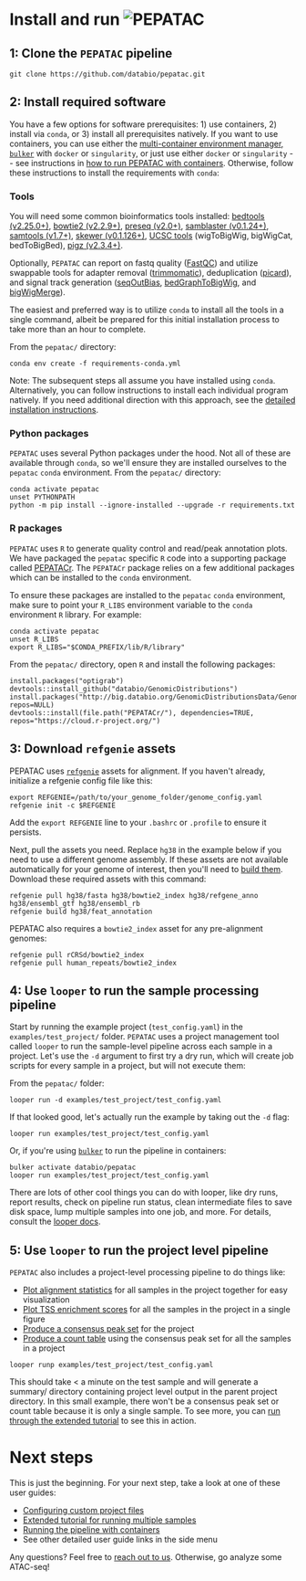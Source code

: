 # Install and run <img src="../img/pepatac_logo_black.svg" alt="PEPATAC" class="img-fluid" style="max-height:35px; margin-top:-15px; margin-bottom:-10px">

## 1: Clone the `PEPATAC` pipeline

```
git clone https://github.com/databio/pepatac.git
```

## 2: Install required software

You have a few options for software prerequisites: 1) use containers, 2) install via `conda`, or 3) install all prerequisites natively. If you want to use containers, you can use either the [multi-container environment manager, `bulker`](https://bulker.databio.org/en/latest/) with `docker` or `singularity`, or just use either `docker` or `singularity` -- see instructions in [how to run PEPATAC with containers](run-container.md). Otherwise, follow these instructions to install the requirements with `conda`:

### Tools

You will need some common bioinformatics tools installed: [bedtools (v2.25.0+)](http://bedtools.readthedocs.io/en/latest/), [bowtie2 (v2.2.9+)](http://bowtie-bio.sourceforge.net/bowtie2/index.shtml), [preseq (v2.0+)](http://smithlabresearch.org/software/preseq/), [samblaster (v0.1.24+)](https://github.com/GregoryFaust/samblaster), [samtools (v1.7+)](http://www.htslib.org/), [skewer (v0.1.126+)](https://github.com/relipmoc/skewer), [UCSC tools](http://hgdownload.soe.ucsc.edu/admin/exe/) (wigToBigWig, bigWigCat, bedToBigBed), [pigz (v2.3.4+)](https://zlib.net/pigz/). 

Optionally, `PEPATAC` can report on fastq quality ([FastQC](https://www.bioinformatics.babraham.ac.uk/projects/download.html#fastqc)) and utilize swappable tools for adapter removal ([trimmomatic](http://www.usadellab.org/cms/?page=trimmomatic)), deduplication ([picard](https://broadinstitute.github.io/picard/)), and signal track generation ([seqOutBias](https://github.com/guertinlab/seqOutBias), [bedGraphToBigWig](http://hgdownload.soe.ucsc.edu/admin/exe/), and [bigWigMerge](http://hgdownload.soe.ucsc.edu/admin/exe/)).

The easiest and preferred way is to utilize `conda` to install all the tools in a single command, albeit be prepared for this initial installation process to take more than an hour to complete.

From the `pepatac/` directory:
```{bash}
conda env create -f requirements-conda.yml
```

Note: The subsequent steps all assume you have installed using `conda`.  Alternatively, you can follow instructions to install each individual program natively. If you need additional direction with this approach, see the [detailed installation instructions](detailed-install.md).

### Python packages

`PEPATAC` uses several Python packages under the hood. Not all of these are available through `conda`, so we'll ensure they are installed ourselves to the `pepatac` `conda` environment. From the `pepatac/` directory:

```{bash}
conda activate pepatac
unset PYTHONPATH
python -m pip install --ignore-installed --upgrade -r requirements.txt
```

### R packages

`PEPATAC` uses `R` to generate quality control and read/peak annotation plots. We have packaged the `pepatac` specific `R` code into a supporting package called [PEPATACr](https://github.com/databio/pepatac/tree/master/PEPATACr). The `PEPATACr` package relies on a few additional packages which can be installed to the `conda` environment.

To ensure these packages are installed to the `pepatac` `conda` environment, make sure to point your `R_LIBS` environment variable to the `conda` environment `R` library. For example:
```{bash}
conda activate pepatac
unset R_LIBS
export R_LIBS="$CONDA_PREFIX/lib/R/library"
```

From the `pepatac/` directory, open `R` and install the following packages:
```{R}
install.packages("optigrab")
devtools::install_github("databio/GenomicDistributions")
install.packages("http://big.databio.org/GenomicDistributionsData/GenomicDistributionsData_0.0.2.tar.gz", repos=NULL)
devtools::install(file.path("PEPATACr/"), dependencies=TRUE, repos="https://cloud.r-project.org/")
```

## 3: Download `refgenie` assets

PEPATAC uses [`refgenie`](http://refgenie.databio.org/) assets for alignment. If you haven't already, initialize a refgenie config file like this:

```console
export REFGENIE=/path/to/your_genome_folder/genome_config.yaml
refgenie init -c $REFGENIE
```

Add the `export REFGENIE` line to your `.bashrc` or `.profile` to ensure it persists. 

Next, pull the assets you need. Replace `hg38` in the example below if you need to use a different genome assembly. If these assets are not available automatically for your genome of interest, then you'll need to [build them](annotation.md). Download these required assets with this command:

```console
refgenie pull hg38/fasta hg38/bowtie2_index hg38/refgene_anno hg38/ensembl_gtf hg38/ensembl_rb
refgenie build hg38/feat_annotation
```

PEPATAC also requires a `bowtie2_index` asset for any pre-alignment genomes:

```console
refgenie pull rCRSd/bowtie2_index
refgenie pull human_repeats/bowtie2_index
```

## 4: Use `looper` to run the sample processing pipeline

Start by running the example project (`test_config.yaml`) in the `examples/test_project/` folder. `PEPATAC` uses a project management tool called `looper` to run the sample-level pipeline across each sample in a project. Let's use the `-d` argument to first try a dry run, which will create job scripts for every sample in a project, but will not execute them:

From the `pepatac/` folder:
```
looper run -d examples/test_project/test_config.yaml
```

If that looked good, let's actually run the example by taking out the `-d` flag:
```
looper run examples/test_project/test_config.yaml
```

Or, if you're using [`bulker`](https://bulker.databio.org/en/latest/) to run the pipeline in containers:

```
bulker activate databio/pepatac
looper run examples/test_project/test_config.yaml
```

There are lots of other cool things you can do with looper, like dry runs, report results, check on pipeline run status, clean intermediate files to save disk space, lump multiple samples into one job, and more. For details, consult the [looper docs](http://looper.databio.org/).

## 5: Use `looper` to run the project level pipeline

`PEPATAC` also includes a project-level processing pipeline to do things like: 
 - [Plot alignment statistics](files/examples/gold/summary/gold_alignmentPercent.pdf) for all samples in the project together for easy visualization
 - [Plot TSS enrichment scores](files/examples/gold/summary/gold_TSSEnrichment.pdf) for all the samples in the project in a single figure
 - [Produce a consensus peak set](consensus_peaks.md) for the project
 - [Produce a count table](count_table.md) using the consensus peak set for all the samples in a project

`looper runp examples/test_project/test_config.yaml`

This should take < a minute on the test sample and will generate a summary/ directory containing project level output in the parent project directory. In this small example, there won't be a consensus peak set or count table because it is only a single sample. To see more, you can [run through the extended tutorial](tutorial.md) to see this in action.

# Next steps

This is just the beginning. For your next step, take a look at one of these user guides:

- [Configuring custom project files](peps.md)
- [Extended tutorial for running multiple samples](tutorial.md)
- [Running the pipeline with containers](run-container.md)
- See other detailed user guide links in the side menu

Any questions? Feel free to [reach out to us](contact.md). Otherwise, go analyze some ATAC-seq!
